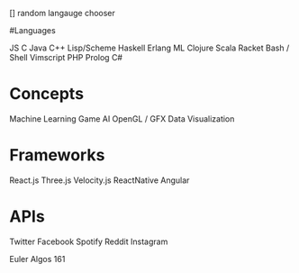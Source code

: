 

[] random langauge chooser

#Languages


JS
C
Java
C++
Lisp/Scheme
Haskell
Erlang
ML
Clojure
Scala
Racket
Bash / Shell
Vimscript
PHP
Prolog
C#


# Concepts 
Machine Learning
Game AI
OpenGL / GFX
Data Visualization



# Frameworks
React.js
Three.js
Velocity.js
ReactNative
Angular




# APIs

Twitter
Facebook
Spotify
Reddit
Instagram




Euler
Algos 161
